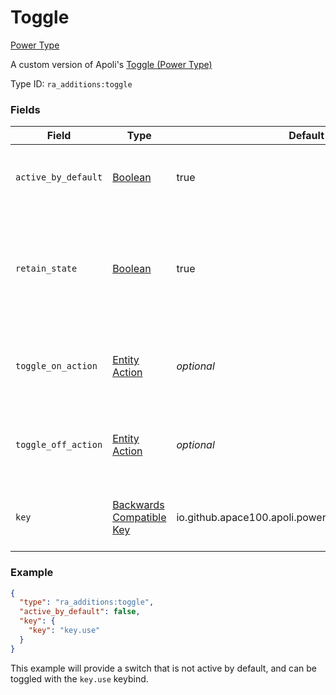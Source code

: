 # Toggle
[Power Type](../power_types.md)

A custom version of Apoli's [Toggle (Power Type)](https://origins.readthedocs.io/en/latest/types/power_types/toggle/)

Type ID: `ra_additions:toggle`
### Fields
Field | Type | Default | Description
------|------|---------|-------------
`active_by_default` | [Boolean](../data_types/boolean.md) | true | Whether this power starts in the on or off state.
`retain_state` | [Boolean](../data_types/boolean.md) | true | Whether this power switches back to default if the condition is no longer met.
`toggle_on_action` | [Entity Action](../data_types/entity_action.md) | _optional_ | The entity action to be executed when the power is toggled on.
`toggle_off_action` | [Entity Action](../data_types/entity_action.md) | _optional_ | The entity action to be executed when the power is toggled off.
`key` | [Backwards Compatible Key](../data_types/backwards_compatible_key.md) | io.github.apace100.apoli.power.Active$Key@642405e | Which active key this power should respond to.

### Example
```json
{
  "type": "ra_additions:toggle",
  "active_by_default": false,
  "key": {
    "key": "key.use"
  }
}
```
This example will provide a switch that is not active by default, and can be toggled with the `key.use` keybind.
